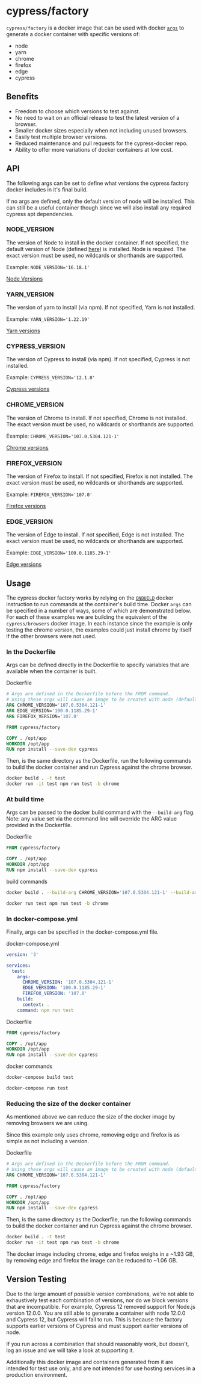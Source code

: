 # cypress/factory

`cypress/factory` is a docker image that can be used with docker [`args`](https://docs.docker.com/engine/reference/builder/#arg) to generate a docker container with specific versions of:

* node
* yarn
* chrome
* firefox
* edge
* cypress

## Benefits

* Freedom to choose which versions to test against.
* No need to wait on an official release to test the latest version of a browser.
* Smaller docker sizes especially when not including unused browsers.
* Easily test multiple browser versions.
* Reduced maintenance and pull requests for the cypress-docker repo.
* Ability to offer more variations of docker containers at low cost.

## API

The following args can be set to define what versions the cypress factory docker includes in it's final build.

If no args are defined, only the default version of node will be installed. This can still be a useful container though since we will also install any required cypress apt dependencies.

### NODE_VERSION

The version of Node to install in the docker container. If not specified, the default version of Node (defined [here](./docker-compose.yml)) is installed. Node is required. The exact version must be used, no wildcards or shorthands are supported.

Example: `NODE_VERSION='16.18.1'`

[Node Versions](https://nodejs.org/en/download/releases)

### YARN_VERSION

The version of yarn to install (via npm). If not specified, Yarn is not installed.

Example: `YARN_VERSION='1.22.19'`

[Yarn versions](https://www.npmjs.com/package/yarn)

### CYPRESS_VERSION

The version of Cypress to install (via npm). If not specified, Cypress is not installed.

Example: `CYPRESS_VERSION='12.1.0'`

[Cypress versions](https://www.npmjs.com/package/cypress)

### CHROME_VERSION

The version of Chrome to install. If not specified, Chrome is not installed. The exact version must be used, no wildcards or shorthands are supported.

Example: `CHROME_VERSION='107.0.5304.121-1'`

[Chrome versions](https://www.ubuntuupdates.org/package/google_chrome/stable/main/base/google-chrome-stable)

### FIREFOX_VERSION

The version of Firefox to install. If not specified, Firefox is not installed. The exact version must be used, no wildcards or shorthands are supported.

Example: `FIREFOX_VERSION='107.0'`

[Firefox versions](https://download-installer.cdn.mozilla.net/pub/firefox/releases/)

### EDGE_VERSION

The version of Edge to install. If not specified, Edge is not installed. The exact version must be used, no wildcards or shorthands are supported.

Example: `EDGE_VERSION='100.0.1185.29-1'`

[Edge versions](https://packages.microsoft.com/repos/edge/pool/main/m/microsoft-edge-stable/)

## Usage

The cypress docker factory works by relying on the [`ONBUILD`](https://docs.docker.com/engine/reference/builder/#onbuild) docker instruction to run commands at the container's build time. Docker `args` can be specified in a number of ways, some of which are demonstrated below. For each of these examples we are building the equivalent of the `cypress/browsers` docker image. In each instance since the example is only testing the chrome version, the examples could just install chrome by itself if the other browsers were not used.

### In the Dockerfile

Args can be defined directly in the Dockerfile to specify variables that are available when the container is built.

Dockerfile

```dockerfile
# Args are defined in the Dockerfile before the FROM command.
# Using these args will cause an image to be created with node (default version is 16.18.1), chrome, firefox and edge.
ARG CHROME_VERSION='107.0.5304.121-1'
ARG EDGE_VERSION='100.0.1185.29-1'
ARG FIREFOX_VERSION='107.0'

FROM cypress/factory

COPY . /opt/app
WORKDIR /opt/app
RUN npm install --save-dev cypress
```

Then, is the same directory as the Dockerfile, run the following commands to build the docker container and run Cypress against the chrome browser.

```bash
docker build . -t test
docker run -it test npm run test -b chrome
```

### At build time

Args can be passed to the docker build command with the `--build-arg` flag. Note: any value set via the command line will override the ARG value provided in the Dockerfile.

Dockerfile

```dockerfile
FROM cypress/factory

COPY . /opt/app
WORKDIR /opt/app
RUN npm install --save-dev cypress
```

build commands

```bash
docker build . --build-arg CHROME_VERSION='107.0.5304.121-1' --build-arg EDGE_VERSION='100.0.1185.29-1' --build-arg FIREFOX_VERSION='107.0' -t test

docker run test npm run test -b chrome
```

### In docker-compose.yml

Finally, args can be specified in the docker-compose.yml file.

docker-compose.yml

```yml
version: '3'

services:
  test:
    args:
      CHROME_VERSION: '107.0.5304.121-1'
      EDGE_VERSION: '100.0.1185.29-1'
      FIREFOX_VERSION: '107.0'
    build:
      context: .
    command: npm run test
```

Dockerfile

```dockerfile
FROM cypress/factory

COPY . /opt/app
WORKDIR /opt/app
RUN npm install --save-dev cypress
```

docker commands

```bash
docker-compose build test

docker-compose run test
```

### Reducing the size of the docker container

As mentioned above we can reduce the size of the docker image by removing browsers we are using.

Since this example only uses chrome, removing edge and firefox is as simple as not including a version.

Dockerfile

```dockerfile
# Args are defined in the Dockerfile before the FROM command.
# Using these args will cause an image to be created with node (default version is 16.18.1), chrome, firefox and edge.
ARG CHROME_VERSION='107.0.5304.121-1'

FROM cypress/factory

COPY . /opt/app
WORKDIR /opt/app
RUN npm install --save-dev cypress
```

Then, is the same directory as the Dockerfile, run the following commands to build the docker container and run Cypress against the chrome browser.

```bash
docker build . -t test
docker run -it test npm run test -b chrome
```

The docker image including chrome, edge and firefox weighs in a ~1.93 GB, by removing edge and firefox the image can be reduced to ~1.06 GB.

## Version Testing

Due to the large amount of possible version combinations, we're not able to exhaustively test each combination of versions, nor do we block versions that are incompatible. For example, Cypress 12 removed support for Node.js version 12.0.0. You are still able to generate a container with node 12.0.0 and Cypress 12, but Cypress will fail to run. This is because the factory supports earlier versions of Cypress and must support earlier versions of node.

If you run across a combination that should reasonably work, but doesn't, log an issue and we will take a look at supporting it.

Additionally this docker image and containers generated from it are intended for test use only, and are not intended for use hosting services in a production environment.
